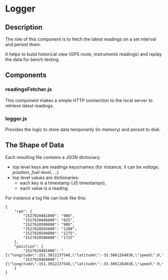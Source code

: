 # Logger

## Description

The role of this component is to fetch the latest readings on a set interval and persist them.

It helps to build historical view (GPS route, instruments readings) and replay the data for bench testing.

## Components

### readingsFetcher.js

This component makes a simple HTTP connection to the local server to retrieve latest readings.

### logger.js

Provides the logic to store data temporarily (in memory) and persist to disk.

## The Shape of Data

Each resulting file contains a JSON dictionary.
* top level keys are readings keys/names (for instance, it can be *voltage*, *position*, *fuel-level*, ...)
* top level values are dictionaries:
    * each key is a timestamp (JS timestamps),
    * each value is a reading

For instance a log file can look like this:

```
{
    "rpm": {
        "1527920481000": "900",
        "1527920496000": "825",
        "1527920500000": "900",
        "1527920503000": "1200",
        "1527920504000": "1275",
        "1527920508000": "1725"
    },
    "position": {
        "1527920481000": "{\"longitude\":151.3012237548,\"latitude\":-33.5061264038,\"speed\":0,\"course\":0,\"numberOfSatellites\":6,\"hdop\":1.31,\"datetime\":1527920481000}",
        "1527920484000": "{\"longitude\":151.3012237548,\"latitude\":-33.5061264038,\"speed\":0,\"course\":0,\"numberOfSatellites\":6,\"hdop\":1.31,\"datetime\":1527920484000}"
    }
}
```